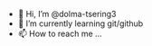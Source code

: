 - 👋 Hi, I’m @dolma-tsering3
- 🌱 I’m currently learning git/github
- 📫 How to reach me ...

<!---
dolma-tsering3/dolma-tsering3 is a ✨ special ✨ repository because its `README.md` (this file) appears on your GitHub profile.
You can click the Preview link to take a look at your changes.
--->
